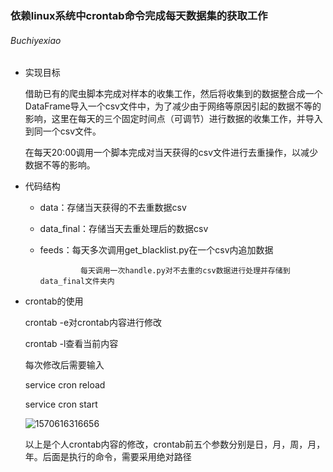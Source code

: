 ### 依赖linux系统中crontab命令完成每天数据集的获取工作

###### Buchiyexiao

- 实现目标

  借助已有的爬虫脚本完成对样本的收集工作，然后将收集到的数据整合成一个DataFrame导入一个csv文件中，为了减少由于网络等原因引起的数据不等的影响，这里在每天的三个固定时间点（可调节）进行数据的收集工作，并导入到同一个csv文件。

  在每天20:00调用一个脚本完成对当天获得的csv文件进行去重操作，以减少数据不等的影响。

- 代码结构

  - data：存储当天获得的不去重数据csv

  - data_final：存储当天去重处理后的数据csv

  - feeds：每天多次调用get_blacklist.py在一个csv内追加数据

     			 每天调用一次handle.py对不去重的csv数据进行处理并存储到data_final文件夹内

- crontab的使用

  crontab -e对crontab内容进行修改

  crontab -l查看当前内容

  每次修改后需要输入

  service cron reload

  service cron start

  ![1570616316656](C:\Users\Administrator\AppData\Roaming\Typora\typora-user-images\1570616316656.png)

  以上是个人crontab内容的修改，crontab前五个参数分别是日，月，周，月，年。后面是执行的命令，需要采用绝对路径